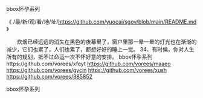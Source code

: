 
bbox怀孕系列




《 /最/新/观/看/地/址/https://github.com/yuocai/sgov/blob/main/README.md 》




　　炊烟已经远远的消失在黑色的夜幕里了，窗户里那一晕一晕的灯光也在渐渐的减少，它们也累了，人们也累了，都想好好的睡上一觉。
	34、有时候，你对人生所有的规划，抵不过命运一次不怀好意的安排。
bbox怀孕系列https://github.com/vorees/xfeyt
https://github.com/vorees/maaeo
https://github.com/vorees/gycin
https://github.com/vorees/xush
https://github.com/vorees/385852





bbox怀孕系列
